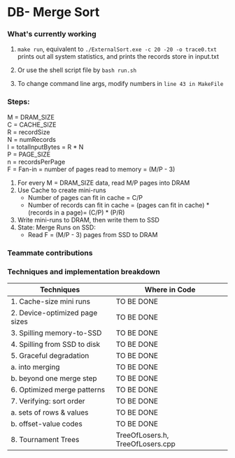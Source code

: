 # DB- Merge Sort

### What's currently working

1. `make run`, equivalent to `./ExternalSort.exe -c 20 -20 -o trace0.txt`
   prints out all system statistics, and prints the records store in input.txt
2. Or use the shell script file by `bash run.sh`

3. To change command line args, modify numbers in `line 43 in MakeFile`

### Steps:

M = DRAM_SIZE  
C = CACHE_SIZE  
R = recordSize  
N = numRecords  
I = totalInputBytes = R \* N  
P = PAGE_SIZE  
n = recordsPerPage  
F = Fan-in = number of pages read to memory = (M/P - 3)  

1. For every M = DRAM_SIZE data, read M/P pages into DRAM
2. Use Cache to create mini-runs
   - Number of pages can fit in cache = C/P
   - Number of records can fit in cache =
     (pages can fit in cache) \* (records in a page)= (C/P) \* (P/R)
3. Write mini-runs to DRAM, then write them to SSD
4. State: Merge Runs on SSD:
   - Read F = (M/P - 3) pages from SSD to DRAM

### Teammate contributions

### Techniques and implementation breakdown
|       Techniques                 |           Where in Code                                      |
|----------------------------------|--------------------------------------------------------------|
| 1. Cache-size mini runs          |           TO BE DONE                                         |
| 2. Device-optimized page sizes   |           TO BE DONE                                         |
| 3. Spilling memory-to-SSD        |           TO BE DONE                                         |
| 4. Spilling from SSD to disk     |           TO BE DONE                                         |
| 5. Graceful degradation          |           TO BE DONE                                         |
|   a. into merging                |           TO BE DONE                                         |
|   b. beyond one merge step       |           TO BE DONE                                         |
| 6. Optimized merge patterns      |           TO BE DONE                                         |
| 7. Verifying: sort order         |           TO BE DONE                                         |
|    a. sets of rows & values      |           TO BE DONE                                         |
|    b. offset-value codes         |           TO BE DONE                                         |
| 8. Tournament Trees              |         TreeOfLosers.h, TreeOfLosers.cpp                     |
